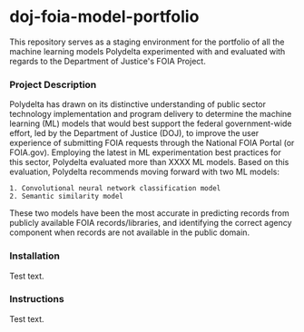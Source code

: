 # doj-foia-model-portfolio
This repository serves as a staging environment for the portfolio of all the machine learning models Polydelta experimented with and evaluated with regards to the Department of Justice's FOIA Project.

### Project Description
Polydelta has drawn on its distinctive understanding of public sector technology implementation and program delivery to determine the machine learning (ML) models that would best support the federal government-wide effort, led by the Department of Justice (DOJ), to improve the user experience of submitting FOIA requests through the National FOIA Portal (or FOIA.gov). Employing the latest in ML experimentation best practices for this sector, Polydelta evaluated more than XXXX ML models. Based on this evaluation, Polydelta recommends moving forward with two ML models:

    1. Convolutional neural network classification model
    2. Semantic similarity model
    
These two models have been the most accurate in predicting records from publicly available FOIA records/libraries, and identifying the correct agency component when records are not available in the public domain.

### Installation
Test text.

### Instructions
Test text.
